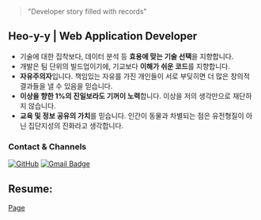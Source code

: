 > "Developer story filled with records"

## Heo-y-y | Web Application Developer

- 기술에 대한 집착보다, 데이터 분석 등 **효용에 맞는 기술 선택**을 지향합니다.
- 개발은 팀 단위의 빌드업이기에, 기교보다 **이해가 쉬운 코드**를 지향합니다.
- **자유주의자**입니다. 책임있는 자유를 가진 개인들이 서로 부딪히면 더 많은 창의적 결과들을 낼 수 있음을 믿습니다.
- **이상을 향한 1%의 진일보라도 기꺼이 노력**합니다. 이상을 저의 생각만으로 재단하지 않습니다.
- **교육 및 정보 공유의 가치**를 믿습니다. 인간이 동물과 차별되는 점은 유전형질이 아닌 집단지성의 진화라고 생각합니다.
### Contact & Channels

[![GitHub](https://img.shields.io/badge/GitHub-181717.svg?&style=flat-square&logo=github&logoColor=white)](https://github.com/Heo-y-y)
[![Gmail Badge](https://img.shields.io/badge/Gmail-d14836?style=flat-square&logo=Gmail&logoColor=white&link=mailto:localhost8586@gmail.com)](mailto:localhost8586@gmail.com)

## Resume:
[Page](https://common-mouth-660.notion.site/620dcd4ee97c4f9f9611771b65c7794d)
